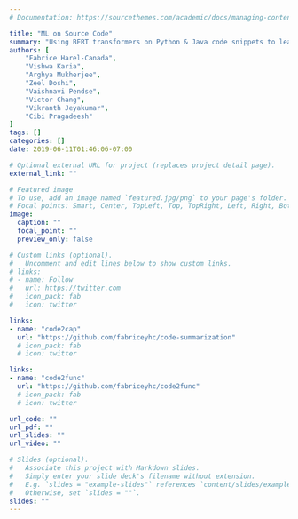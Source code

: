 ```yaml
---
# Documentation: https://sourcethemes.com/academic/docs/managing-content/

title: "ML on Source Code"
summary: "Using BERT transformers on Python & Java code snippets to learn (a) plain English summaries and (b) syntactically valid function names."
authors: [
	"Fabrice Harel-Canada",
	"Vishwa Karia",
	"Arghya Mukherjee",
	"Zeel Doshi",
	"Vaishnavi Pendse",
	"Victor Chang",
	"Vikranth Jeyakumar",
	"Cibi Pragadeesh"
]
tags: []
categories: []
date: 2019-06-11T01:46:06-07:00

# Optional external URL for project (replaces project detail page).
external_link: ""

# Featured image
# To use, add an image named `featured.jpg/png` to your page's folder.
# Focal points: Smart, Center, TopLeft, Top, TopRight, Left, Right, BottomLeft, Bottom, BottomRight.
image:
  caption: ""
  focal_point: ""
  preview_only: false

# Custom links (optional).
#   Uncomment and edit lines below to show custom links.
# links:
# - name: Follow
#   url: https://twitter.com
#   icon_pack: fab
#   icon: twitter

links:
- name: "code2cap"
  url: "https://github.com/fabriceyhc/code-summarization"
  # icon_pack: fab
  # icon: twitter

links:
- name: "code2func"
  url: "https://github.com/fabriceyhc/code2func"
  # icon_pack: fab
  # icon: twitter

url_code: ""
url_pdf: ""
url_slides: ""
url_video: ""

# Slides (optional).
#   Associate this project with Markdown slides.
#   Simply enter your slide deck's filename without extension.
#   E.g. `slides = "example-slides"` references `content/slides/example-slides.md`.
#   Otherwise, set `slides = ""`.
slides: ""
---
```

